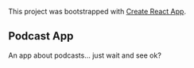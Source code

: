 This project was bootstrapped with [Create React App](https://github.com/facebook/create-react-app).

## Podcast App

An app about podcasts... just wait and see ok?